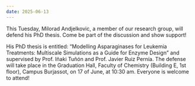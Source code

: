 ```yaml
---
date: 2025-06-13
---
```


This Tuesday, Milorad Andjelkovic, a member of our research group, will defend his PhD thesis. Come be part of the discussion and show support!

<!--more-->

His PhD thesis is entitled: “Modelling Asparaginases for Leukemia Treatments: Multiscale Simulations as a Guide for Enzyme Design” and supervised by Prof. Iñaki Tuñón and Prof. Javier Ruiz Pernía. 
The  defense will take place in the Graduation Hall, Faculty of Chemistry (Building E, 1st floor), Campus Burjassot, on 17 of June, at 10:30 am. Everyone is welcome to attend!
